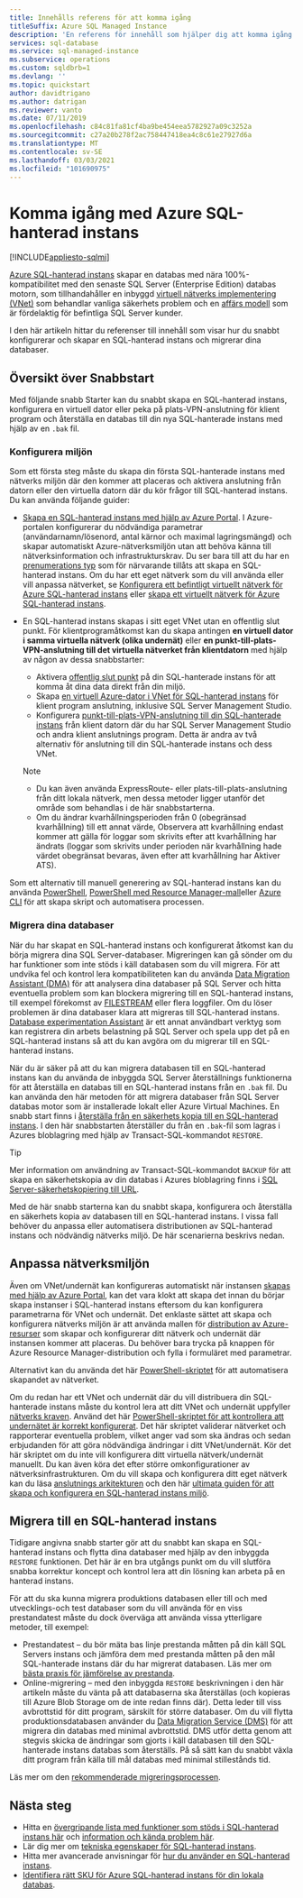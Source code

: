 ```yaml
---
title: Innehålls referens för att komma igång
titleSuffix: Azure SQL Managed Instance
description: 'En referens för innehåll som hjälper dig att komma igång med Azure SQL-hanterad instans. '
services: sql-database
ms.service: sql-managed-instance
ms.subservice: operations
ms.custom: sqldbrb=1
ms.devlang: ''
ms.topic: quickstart
author: davidtrigano
ms.author: datrigan
ms.reviewer: vanto
ms.date: 07/11/2019
ms.openlocfilehash: c84c81fa81cf4ba9be454eea5782927a09c3252a
ms.sourcegitcommit: c27a20b278f2ac758447418ea4c8c61e27927d6a
ms.translationtype: MT
ms.contentlocale: sv-SE
ms.lasthandoff: 03/03/2021
ms.locfileid: "101690975"
---
```

# <a name="getting-started-with-azure-sql-managed-instance"></a>Komma igång med Azure SQL-hanterad instans
[!INCLUDE[appliesto-sqlmi](../includes/appliesto-sqlmi.md)]

[Azure SQL-hanterad instans](sql-managed-instance-paas-overview.md) skapar en databas med nära 100%-kompatibilitet med den senaste SQL Server (Enterprise Edition) databas motorn, som tillhandahåller en inbyggd [virtuell nätverks implementering (VNet)](../../virtual-network/virtual-networks-overview.md) som behandlar vanliga säkerhets problem och en [affärs modell](https://azure.microsoft.com/pricing/details/sql-database/) som är fördelaktig för befintliga SQL Server kunder.

I den här artikeln hittar du referenser till innehåll som visar hur du snabbt konfigurerar och skapar en SQL-hanterad instans och migrerar dina databaser.

## <a name="quickstart-overview"></a>Översikt över Snabbstart

Med följande snabb Starter kan du snabbt skapa en SQL-hanterad instans, konfigurera en virtuell dator eller peka på plats-VPN-anslutning för klient program och återställa en databas till din nya SQL-hanterade instans med hjälp av en `.bak` fil.

### <a name="configure-environment"></a>Konfigurera miljön

Som ett första steg måste du skapa din första SQL-hanterade instans med nätverks miljön där den kommer att placeras och aktivera anslutning från datorn eller den virtuella datorn där du kör frågor till SQL-hanterad instans. Du kan använda följande guider:

- [Skapa en SQL-hanterad instans med hjälp av Azure Portal](instance-create-quickstart.md). I Azure-portalen konfigurerar du nödvändiga parametrar (användarnamn/lösenord, antal kärnor och maximal lagringsmängd) och skapar automatiskt Azure-nätverksmiljön utan att behöva känna till nätverksinformation och infrastrukturskrav. Du ser bara till att du har en [prenumerations typ](resource-limits.md#supported-subscription-types) som för närvarande tillåts att skapa en SQL-hanterad instans. Om du har ett eget nätverk som du vill använda eller vill anpassa nätverket, se [Konfigurera ett befintligt virtuellt nätverk för Azure SQL-hanterad instans](vnet-existing-add-subnet.md) eller [skapa ett virtuellt nätverk för Azure SQL-hanterad instans](virtual-network-subnet-create-arm-template.md).
- En SQL-hanterad instans skapas i sitt eget VNet utan en offentlig slut punkt. För klientprogramåtkomst kan du skapa antingen **en virtuell dator i samma virtuella nätverk (olika undernät)** eller **en punkt-till-plats-VPN-anslutning till det virtuella nätverket från klientdatorn** med hjälp av någon av dessa snabbstarter:
  - Aktivera [offentlig slut punkt](public-endpoint-configure.md) på din SQL-hanterade instans för att komma åt dina data direkt från din miljö.
  - Skapa [en virtuell Azure-dator i VNet för SQL-hanterad instans](connect-vm-instance-configure.md) för klient program anslutning, inklusive SQL Server Management Studio.
  - Konfigurera [punkt-till-plats-VPN-anslutning till din SQL-hanterade instans](point-to-site-p2s-configure.md) från klient datorn där du har SQL Server Management Studio och andra klient anslutnings program. Detta är andra av två alternativ för anslutning till din SQL-hanterade instans och dess VNet.

  > [!NOTE]
  > - Du kan även använda ExpressRoute- eller plats-till-plats-anslutning från ditt lokala nätverk, men dessa metoder ligger utanför det område som behandlas i de här snabbstarterna.
  > - Om du ändrar kvarhållningsperioden från 0 (obegränsad kvarhållning) till ett annat värde, Observera att kvarhållning endast kommer att gälla för loggar som skrivits efter att kvarhållning har ändrats (loggar som skrivits under perioden när kvarhållning hade värdet obegränsat bevaras, även efter att kvarhållning har Aktiver ATS).

Som ett alternativ till manuell generering av SQL-hanterad instans kan du använda [PowerShell](scripts/create-configure-managed-instance-powershell.md), [PowerShell med Resource Manager-mall](./create-template-quickstart.md)eller [Azure CLI](/cli/azure/sql/mi#az-sql-mi-create) för att skapa skript och automatisera processen.

### <a name="migrate-your-databases"></a>Migrera dina databaser

När du har skapat en SQL-hanterad instans och konfigurerat åtkomst kan du börja migrera dina SQL Server-databaser. Migreringen kan gå sönder om du har funktioner som inte stöds i käll databasen som du vill migrera. För att undvika fel och kontrol lera kompatibiliteten kan du använda [Data Migration Assistant (DMA)](https://www.microsoft.com/download/details.aspx?id=53595) för att analysera dina databaser på SQL Server och hitta eventuella problem som kan blockera migrering till en SQL-hanterad instans, till exempel förekomst av [FILESTREAM](/sql/relational-databases/blob/filestream-sql-server) eller flera loggfiler. Om du löser problemen är dina databaser klara att migreras till SQL-hanterad instans. [Database experimentation Assistant](/sql/dea/database-experimentation-assistant-overview) är ett annat användbart verktyg som kan registrera din arbets belastning på SQL Server och spela upp det på en SQL-hanterad instans så att du kan avgöra om du migrerar till en SQL-hanterad instans.

När du är säker på att du kan migrera databasen till en SQL-hanterad instans kan du använda de inbyggda SQL Server återställnings funktionerna för att återställa en databas till en SQL-hanterad instans från en `.bak` fil. Du kan använda den här metoden för att migrera databaser från SQL Server databas motor som är installerade lokalt eller Azure Virtual Machines. En snabb start finns i [återställa från en säkerhets kopia till en SQL-hanterad instans](restore-sample-database-quickstart.md). I den här snabbstarten återställer du från en `.bak`-fil som lagras i Azures bloblagring med hjälp av Transact-SQL-kommandot `RESTORE`.

> [!TIP]
> Mer information om användning av Transact-SQL-kommandot `BACKUP` för att skapa en säkerhetskopia av din databas i Azures bloblagring finns i [SQL Server-säkerhetskopiering till URL](/sql/relational-databases/backup-restore/sql-server-backup-to-url).

Med de här snabb starterna kan du snabbt skapa, konfigurera och återställa en säkerhets kopia av databasen till en SQL-hanterad instans. I vissa fall behöver du anpassa eller automatisera distributionen av SQL-hanterad instans och nödvändig nätverks miljö. De här scenarierna beskrivs nedan.

## <a name="customize-network-environment"></a>Anpassa nätverksmiljön

Även om VNet/undernät kan konfigureras automatiskt när instansen [skapas med hjälp av Azure Portal](instance-create-quickstart.md), kan det vara klokt att skapa det innan du börjar skapa instanser i SQL-hanterad instans eftersom du kan konfigurera parametrarna för VNet och undernät. Det enklaste sättet att skapa och konfigurera nätverks miljön är att använda mallen för [distribution av Azure-resurser](virtual-network-subnet-create-arm-template.md) som skapar och konfigurerar ditt nätverk och undernät där instansen kommer att placeras. Du behöver bara trycka på knappen för Azure Resource Manager-distribution och fylla i formuläret med parametrar.

Alternativt kan du använda det här [PowerShell-skriptet](https://www.powershellmagazine.com/2018/07/23/configuring-azure-environment-to-set-up-azure-sql-database-managed-instance-preview/) för att automatisera skapandet av nätverket.

Om du redan har ett VNet och undernät där du vill distribuera din SQL-hanterade instans måste du kontrol lera att ditt VNet och undernät uppfyller [nätverks kraven](connectivity-architecture-overview.md#network-requirements). Använd det här [PowerShell-skriptet för att kontrollera att undernätet är korrekt konfigurerat](vnet-existing-add-subnet.md). Det här skriptet validerar nätverket och rapporterar eventuella problem, vilket anger vad som ska ändras och sedan erbjudanden för att göra nödvändiga ändringar i ditt VNet/undernät. Kör det här skriptet om du inte vill konfigurera ditt virtuella nätverk/undernät manuellt. Du kan även köra det efter större omkonfigurationer av nätverksinfrastrukturen. Om du vill skapa och konfigurera ditt eget nätverk kan du läsa [anslutnings arkitekturen](connectivity-architecture-overview.md) och den här [ultimata guiden för att skapa och konfigurera en SQL-hanterad instans miljö](https://medium.com/azure-sqldb-managed-instance/the-ultimate-guide-for-creating-and-configuring-azure-sql-managed-instance-environment-91ff58c0be01).

## <a name="migrate-to-a-sql-managed-instance"></a>Migrera till en SQL-hanterad instans

Tidigare angivna snabb starter gör att du snabbt kan skapa en SQL-hanterad instans och flytta dina databaser med hjälp av den inbyggda `RESTORE` funktionen. Det här är en bra utgångs punkt om du vill slutföra snabba korrektur koncept och kontrol lera att din lösning kan arbeta på en hanterad instans.

För att du ska kunna migrera produktions databasen eller till och med utvecklings-och test databaser som du vill använda för en viss prestandatest måste du dock överväga att använda vissa ytterligare metoder, till exempel:

- Prestandatest – du bör mäta bas linje prestanda måtten på din käll SQL Servers instans och jämföra dem med prestanda måtten på den mål SQL-hanterade instans där du har migrerat databasen. Läs mer om [bästa praxis för jämförelse av prestanda](https://techcommunity.microsoft.com/t5/Azure-SQL-Database/The-best-practices-for-performance-comparison-between-Azure-SQL/ba-p/683210).
- Online-migrering – med den inbyggda `RESTORE` beskrivningen i den här artikeln måste du vänta på att databaserna ska återställas (och kopieras till Azure Blob Storage om de inte redan finns där). Detta leder till viss avbrottstid för ditt program, särskilt för större databaser. Om du vill flytta produktionsdatabasen använder du [Data Migration Service (DMS)](../../dms/tutorial-sql-server-to-managed-instance.md?toc=%2fazure%2fsql-database%2ftoc.json) för att migrera din databas med minimal avbrottstid. DMS utför detta genom att stegvis skicka de ändringar som gjorts i käll databasen till den SQL-hanterade instans databas som återställs. På så sätt kan du snabbt växla ditt program från källa till mål databas med minimal stillestånds tid.

Läs mer om den [rekommenderade migreringsprocessen](migrate-to-instance-from-sql-server.md).

## <a name="next-steps"></a>Nästa steg

- Hitta en [övergripande lista med funktioner som stöds i SQL-hanterad instans här](../database/features-comparison.md) och [information och kända problem här](transact-sql-tsql-differences-sql-server.md).
- Lär dig mer om [tekniska egenskaper för SQL-hanterad instans](resource-limits.md#service-tier-characteristics).
- Hitta mer avancerade anvisningar för [hur du använder en SQL-hanterad instans](how-to-content-reference-guide.md).
- [Identifiera rätt SKU för Azure SQL-hanterad instans för din lokala databas](/sql/dma/dma-sku-recommend-sql-db/).
